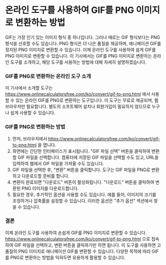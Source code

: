 온라인 도구를 사용하여 GIF를 PNG 이미지로 변환하는 방법
==================================

GIF는 가장 인기 있는 이미지 형식 중 하나입니다. 그러나 때로는 GIF 형식보다는 PNG 형식을 선호할 수도 있습니다. PNG 형식은 더 나은 품질을 제공하며, 애니메이션 GIF를 정지된 PNG 이미지로 변환할 수 있습니다. 이제 온라인 도구를 사용하여 쉽게 GIF를 PNG 이미지로 변환할 수 있습니다. 이 기사에서는 GIF를 PNG 이미지로 변환하는 온라인 도구를 소개하고, 해당 도구를 사용하는 방법에 대해 자세히 설명하겠습니다.

### GIF를 PNG로 변환하는 온라인 도구 소개

이 기사에서 소개할 도구는 <https://www.onlinecalculatorsfree.com/ko/convert/gif-to-png.html> 에서 사용할 수 있는 온라인 GIF를 PNG로 변환하는 도구입니다. 이 도구는 무료로 제공되며, 웹 브라우저만 필요합니다. 별도의 소프트웨어 설치나 회원가입이 필요하지 않으므로 누구나 쉽게 사용할 수 있습니다.

### GIF를 PNG로 변환하는 방법

1. 먼저, 브라우저에서 <https://www.onlinecalculatorsfree.com/ko/convert/gif-to-png.html> 을 엽니다.
2. 화면에는 간단한 인터페이스가 표시됩니다. "GIF 파일 선택" 버튼을 클릭하여 변환할 GIF 파일을 선택합니다. 컴퓨터에 저장된 GIF 파일을 선택할 수도 있고, URL을 입력하여 웹에서 GIF 파일을 가져올 수도 있습니다.
3. GIF 파일을 선택한 후, "변환" 버튼을 클릭합니다. 도구는 GIF 파일을 PNG로 변환하고 다운로드할 준비를 합니다.
4. 변환이 완료되면 "다운로드" 버튼이 활성화됩니다. "다운로드" 버튼을 클릭하여 변환된 PNG 이미지를 다운로드합니다.
5. 필요한 경우, 추가적인 옵션을 사용할 수도 있습니다. 예를 들어, 이미지의 크기를 조정하거나 압축률을 설정할 수 있습니다. 이러한 옵션은 "추가 옵션" 섹션에서 찾을 수 있습니다.

### 결론

이제 온라인 도구를 사용하여 손쉽게 GIF를 PNG 이미지로 변환할 수 있습니다. <https://www.onlinecalculatorsfree.com/ko/convert/gif-to-png.html> 으로 접속하여 GIF 파일을 선택하고, 변환 버튼을 클릭하기만 하면 됩니다. 이 도구를 사용하면 고품질의 PNG 이미지로 애니메이션 GIF를 변환할 수 있습니다. 다양한 목적에 따라 GIF를 PNG로 변환하는 방법을 익혀두면 유용하게 활용할 수 있습니다.